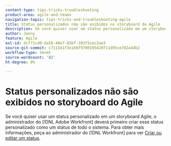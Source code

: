 ```yaml
---
content-type: tips-tricks-troubleshooting
product-area: agile-and-teams
navigation-topic: tips-tricks-and-troubleshooting-agile
title: Status personalizados não são exibidos no storyboard do Agile
description: Se você quiser usar um status personalizado em um storyboard Agile, o administrador do  [!DNL Adobe Workfront]  deverá primeiro criar esse status personalizado como um status em todo o sistema.
author: Jenny
feature: Agile
exl-id: dcf71cd0-da56-48e7-85bf-393f5cec3ae3
source-git-commit: c711541f3e166f9700195420711d95ce782a44b2
workflow-type: tm+mt
source-wordcount: '82'
ht-degree: 0%

---
```


# Status personalizados não são exibidos no storyboard do Agile

Se você quiser usar um status personalizado em um storyboard Agile, o administrador do [!DNL Adobe Workfront] deverá primeiro criar esse status personalizado como um status de todo o sistema. Para obter mais informações, peça ao administrador do [!DNL Workfront] para ver [Criar ou editar um status](../../administration-and-setup/customize-workfront/creating-custom-status-and-priority-labels/create-or-edit-a-status.md).
